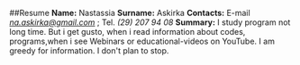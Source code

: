 ##Resume
**Name:** Nastassia 
**Surname:** Askirka
**Contacts:** E-mail *na.askirka@gmail.com* ; Tel. *(29) 207 94 08*
**Summary:** I study program not long time. But i get gusto, when i read information about codes, programs,when i see Webinars or educational-videos on YouTube. I am greedy for information. I don't plan to stop.
